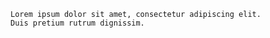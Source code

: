 ``` {include="tests/lorem" endAt="2"}
Lorem ipsum dolor sit amet, consectetur adipiscing elit.
Duis pretium rutrum dignissim.
```